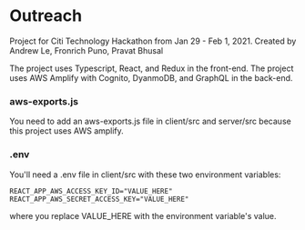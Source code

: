 # Outreach
Project for Citi Technology Hackathon from Jan 29 - Feb 1, 2021. Created by Andrew Le, Fronrich Puno, Pravat Bhusal

The project uses Typescript, React, and Redux in the front-end. The project uses AWS Amplify with Cognito, DyanmoDB, and GraphQL in the back-end.

### aws-exports.js
You need to add an aws-exports.js file in client/src and server/src because this project uses AWS amplify.

### .env
You'll need a .env file in client/src with these two environment variables:

```
REACT_APP_AWS_ACCESS_KEY_ID="VALUE_HERE"
REACT_APP_AWS_SECRET_ACCESS_KEY="VALUE_HERE"
```

where you replace VALUE_HERE with the environment variable's value.
